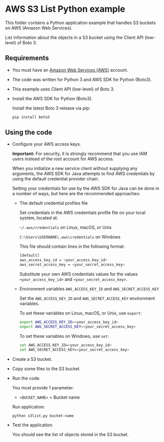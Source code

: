 # AWS S3 List Python example

This folder contains a Python application example that handles S3 buckets on AWS (Amazon Web Services).

List information about the objects in a S3 bucket using the Client API (low-level) of Boto 3.

## Requirements

* You must have an [Amazon Web Services (AWS)](http://aws.amazon.com/) account.

* The code was written for Python 3 and AWS SDK for Python (Boto3).

* This example uses Client API (low-level) of Boto 3.

* Install the AWS SDK for Python (Boto3).

  Install the latest Boto 3 release via pip:

  ```bash
  pip install boto3
  ```

## Using the code

* Configure your AWS access keys.

  **Important:** For security, it is strongly recommend that you use IAM users instead of the root account for AWS access.

  When you initialize a new service client without supplying any arguments, the AWS SDK for Java attempts to find AWS credentials by using the default credential provider chain.

  Setting your credentials for use by the AWS SDK for Java can be done in a number of ways, but here are the recommended approaches:

  * The default credential profiles file
  
    Set credentials in the AWS credentials profile file on your local system, located at:

    `~/.aws/credentials` on Linux, macOS, or Unix

    `C:\Users\USERNAME\.aws\credentials` on Windows

    This file should contain lines in the following format:

    ```bash
    [default]
    aws_access_key_id = <your_access_key_id>
    aws_secret_access_key = <your_secret_access_key>
    ```
    Substitute your own AWS credentials values for the values `<your_access_key_id>` and `<your_secret_access_key>`.

  * Environment variables `AWS_ACCESS_KEY_ID` and `AWS_SECRET_ACCESS_KEY`
  
    Set the `AWS_ACCESS_KEY_ID` and `AWS_SECRET_ACCESS_KEY` environment variables.

    To set these variables on Linux, macOS, or Unix, use `export`:

    ```bash
    export AWS_ACCESS_KEY_ID=<your_access_key_id>
    export AWS_SECRET_ACCESS_KEY=<your_secret_access_key>
    ```

    To set these variables on Windows, use `set`:

    ```bash
    set AWS_ACCESS_KEY_ID=<your_access_key_id>
    set AWS_SECRET_ACCESS_KEY=<your_secret_access_key>
    ```

* Create a S3 bucket.

* Copy some files to the S3 bucket.

* Run the code.

  You must provide 1 parameter:
  
  * `<BUCKET_NAME>` = Bucket name

  Run application:

  ```bash
  python s3list.py bucket-name
  ```

* Test the application.

  You should see the list of objects stored in the S3 bucket.
